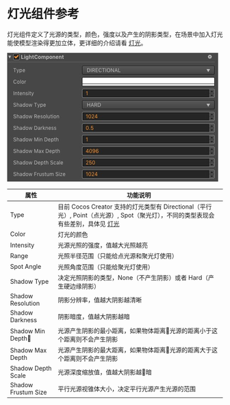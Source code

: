 # 灯光组件参考

灯光组件定义了光源的类型，颜色，强度以及产生的阴影类型，在场景中加入灯光能使模型渲染得更加立体，更详细的介绍请看 [灯光](lighting.md)。

![light-component](img/light-component.jpg)

| 属性 |   功能说明
| -------------- | ----------- |
| Type | 目前 Cocos Creator 支持的灯光类型有 Directional（平行光）, Point（点光源）, Spot（聚光灯），不同的类型表现会有些差别，具体见 [灯光](lighting.md)
| Color | 灯光的颜色
| Intensity | 光源光照的强度，值越大光照越亮
| Range | 光照半径范围（只能给点光源和聚光灯使用）
| Spot Angle | 光照角度范围（只能给聚光灯使用）
| Shadow Type | 决定光照阴影的类型，None（不产生阴影）或者 Hard（产生硬边缘阴影）
| Shadow Resolution | 阴影分辨率，值越大阴影越清晰
| Shadow Darkness | 阴影暗度，值越大阴影越暗
| Shadow Min Depth | 光源产生阴影的最小距离，如果物体距离光源的距离小于这个距离则不会产生阴影
| Shadow Max Depth | 光源产生阴影的最大距离，如果物体距离光源的距离大于这个距离则不会产生阴影
| Shadow Depth Scale | 光源深度缩放值，值越大阴影越暗
| Shadow Frustum Size | 平行光源视锥体大小，决定平行光源产生光源的范围

